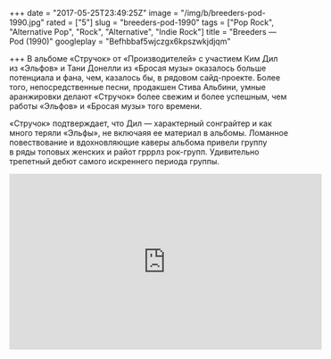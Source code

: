 +++
date = "2017-05-25T23:49:25Z"
image = "/img/b/breeders-pod-1990.jpg"
rated = ["5"]
slug = "breeders-pod-1990"
tags = ["Pop Rock", "Alternative Pop", "Rock", "Alternative", "Indie Rock"]
title = "Breeders — Pod (1990)"
googleplay = "Befhbbaf5wjczgx6kpszwkjdjqm"

+++
В&nbsp;альбоме &laquo;Стручок&raquo; от&nbsp;&laquo;Производителей&raquo; с&nbsp;участием Ким Дил из&nbsp;&laquo;Эльфов&raquo; и&nbsp;Тани Донелли из&nbsp;&laquo;Бросая музы&raquo; оказалось больше потенциала и&nbsp;фана, чем, казалось&nbsp;бы, в&nbsp;рядовом сайд-проекте. Более того, непосредственные песни, продакшен Стива Альбини, умные аранжировки делают &laquo;Стручок&raquo; более свежим и&nbsp;более успешным, чем работы &laquo;Эльфов&raquo; и&nbsp;&laquo;Бросая музы&raquo; того времени. 

&laquo;Стручок&raquo; подтверждает, что Дил&nbsp;&mdash; характерный сонграйтер и&nbsp;как много теряли &laquo;Эльфы&raquo;, не&nbsp;включаяя ее&nbsp;материал в&nbsp;альбомы. Ломанное повествование и&nbsp;вдохновляющие каверы альбома привели группу в&nbsp;ряды топовых женских и&nbsp;райот грррлз рок-групп. Удивительно трепетный дебют самого искреннего периода группы.

<iframe width="560" height="315" src="https://www.youtube.com/embed/5tAaEPF3xhQ" frameborder="0" allowfullscreen></iframe>